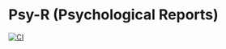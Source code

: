 # Psy-R (Psychological Reports)

<div>

[![CI](https://github.com/gustavohnsv/psy-R/actions/workflows/release.yml/badge.svg)](https://github.com/gustavohnsv/psy-R/actions/workflows/release.yml)

</div>